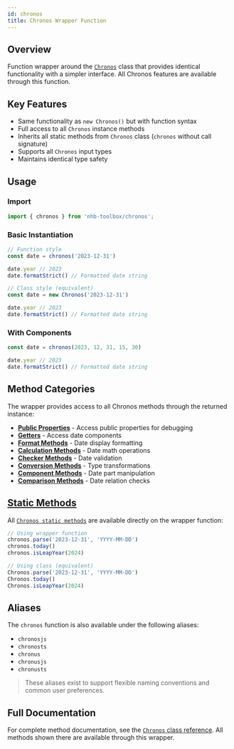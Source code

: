```yaml
---
id: chronos
title: Chronos Wrapper Function
---
```


## Overview

Function wrapper around the [`Chronos`](/docs/classes/Chronos) class that provides identical functionality with a simpler interface. All Chronos features are available through this function.

## Key Features

- Same functionality as `new Chronos()` but with function syntax
- Full access to all `Chronos` instance methods
- Inherits all static methods from `Chronos` class (`chronos` without call signature)
- Supports all `Chronos` input types
- Maintains identical type safety

## Usage

### Import

```ts
import { chronos } from 'nhb-toolbox/chronos';
```

### Basic Instantiation

```typescript
// Function style
const date = chronos('2023-12-31')

date.year // 2023
date.formatStrict() // Formatted date string

// Class style (equivalent)
const date = new Chronos('2023-12-31')

date.year // 2023
date.formatStrict() // Formatted date string
```

### With Components

```typescript
const date = chronos(2023, 12, 31, 15, 30)

date.year // 2023
date.formatStrict() // Formatted date string
```

## Method Categories

The wrapper provides access to all Chronos methods through the returned instance:

- **[Public Properties](/docs/classes/Chronos#public-properties)** - Access public properties for debugging
- **[Getters](/docs/classes/Chronos/getters)** - Access date components
- **[Format Methods](/docs/classes/Chronos/format)** - Date display formatting
- **[Calculation Methods](/docs/classes/Chronos/calculation)** - Date math operations
- **[Checker Methods](/docs/classes/Chronos/checkers)** - Date validation
- **[Conversion Methods](/docs/classes/Chronos/conversion)** - Type transformations
- **[Component Methods](/docs/classes/Chronos/components)** - Date part manipulation
- **[Comparison Methods](/docs/classes/Chronos/comparison)** - Date relation checks

## [Static Methods](/docs/classes/Chronos/statics)

All [`Chronos static methods`](/docs/classes/Chronos/statics) are available directly on the wrapper function:

```typescript
// Using wrapper function
chronos.parse('2023-12-31', 'YYYY-MM-DD')
chronos.today()
chronos.isLeapYear(2024)

// Using class (equivalent)
Chronos.parse('2023-12-31', 'YYYY-MM-DD')
Chronos.today()
Chronos.isLeapYear(2024)
```

## Aliases

The `chronos` function is also available under the following aliases:

- `chronosjs`
- `chronosts`
- `chronus`
- `chronusjs`
- `chronusts`

> These aliases exist to support flexible naming conventions and common user preferences.

## Full Documentation

For complete method documentation, see the [`Chronos` class reference](/docs/classes/Chronos). All methods shown there are available through this wrapper.
